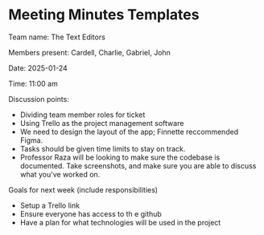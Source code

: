 # Meeting Minutes Templates

Team name: The Text Editors

Members present: Cardell, Charlie, Gabriel, John

Date: 2025-01-24

Time: 11:00 am

Discussion points:
* Dividing team member roles for ticket
* Using Trello as the project management software
* We need to design the layout of the app; Finnette reccommended Figma.
* Tasks should be given time limits to stay on track.
* Professor Raza will be looking to make sure the codebase is documented. Take screenshots, and make sure you are able to discuss what you've worked on.

Goals for next week (include responsibilities)
* Setup a Trello link
* Ensure everyone has access to th e github
* Have a plan for what technologies will be used in the project